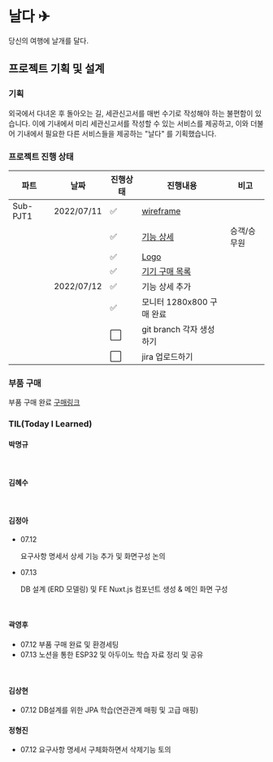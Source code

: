 # 날다 ✈

당신의 여행에 날개를 달다.

## 프로젝트 기획 및 설계

### 기획

외국에서 다녀온 후 돌아오는 길, 세관신고서를 매번 수기로 작성해야 하는 불편함이 있습니다. 이에 기내에서 미리 세관신고서를 작성할 수 있는 서비스를 제공하고, 이와 더불어 기내에서 필요한 다른 서비스들을 제공하는 "날다" 를 기획했습니다.

### 프로젝트 진행 상태

| 파트 | 날짜 | 진행상태 | 진행내용 | 비고 |
| --- | --- | --- | --- | --- |
| Sub-PJT1 | 2022/07/11 |:white_check_mark: | [wireframe](/wireframe.md) |  |
|  |  | :white_check_mark: | [기능 상세](/%EA%B8%B0%EB%8A%A5%EC%83%81%EC%84%B8.md) | 승객/승무원 |
|  |  | :white_check_mark: | [Logo](/logo.md) |  |
|  |  | :white_check_mark: | [기기 구매 목록](/%EA%B5%AC%EB%A7%A4%EB%AA%A9%EB%A1%9D.md) |  |
|  | 2022/07/12 |:white_check_mark: | 기능 상세 추가 |  |
|  |  | :white_check_mark: | 모니터 1280x800 구매 완료 |  |
|  |  | :white_large_square: | git branch 각자 생성하기 |  |
|  |  | :white_large_square: | jira 업로드하기 |  |


### 부품 구매

부품 구매 완료
[구매링크](https://eduino.kr/product/detail.html?product_no=1498&gclid=Cj0KCQjwlK-WBhDjARIsAO2sErTVKwdZeUwV51LiLANYUSgYUev3jP6TdAjH_hNdCOZQtRS23jfBNjMaAgeZEALw_wcB#none)

### TIL(Today I Learned)

#### 박명규

<br>

#### 김혜수

<br>

#### 김정아

- 07.12

  요구사항 명세서 상세 기능 추가 및 화면구성 논의

- 07.13

  DB 설계 (ERD 모델링) 및 FE Nuxt.js 컴포넌트 생성 & 메인 화면 구성

<br>

#### 곽영후
- 07.12
    부품 구매 완료 및 환경세팅
- 07.13
    노션을 통한 ESP32 및 아두이노 학습 자료 정리 및 공유
<br>

#### 김상현
- 07.12
    DB설계를 위한 JPA 학습(연관관계 매핑 및 고급 매핑)
    <br>

#### 정형진

- 07.12
    요구사항 명세서 구체화하면서 삭제기능 토의
    <br>

